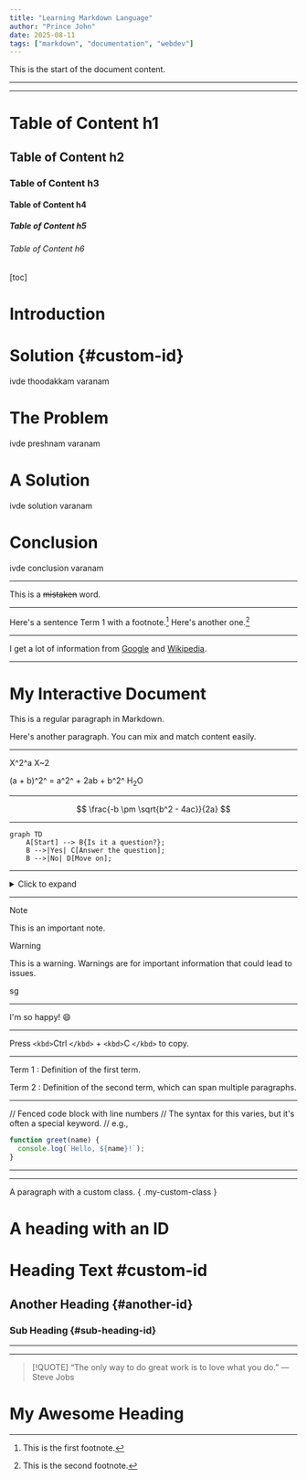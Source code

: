 ```yaml
---
title: "Learning Markdown Language"
author: "Prince John"
date: 2025-08-11
tags: ["markdown", "documentation", "webdev"]
---
```

This is the start of the document content.

---

---

# Table of Content h1
## Table of Content h2
### Table of Content h3
#### Table of Content h4
##### Table of Content h5
###### Table of Content h6

[toc]
# Introduction
# Solution {#custom-id}

ivde thoodakkam varanam
# The Problem
ivde preshnam varanam
# A Solution
ivde solution varanam
# Conclusion
ivde conclusion varanam

---

This is a ~~mistaken~~ word.

---

Here's a sentence Term 1 with a footnote.[^1]
Here's another one.[^2]

---

I get a lot of information from [Google][1] and [Wikipedia][2].

---

# My Interactive Document

This is a regular paragraph in Markdown.

<MyInteractiveChart data={myData} />

Here's another paragraph. You can mix and match content easily.

---

X^2^a
X~2

(a + b)^2^ = a^2^ + 2ab + b^2^
H<sub>2</sub>O

---

$$
\frac{-b  \pm \sqrt{b^2 - 4ac}}{2a}
$$

---

```mermaid
graph TD
    A[Start] --> B{Is it a question?};
    B -->|Yes| C[Answer the question];
    B -->|No| D[Move on];
```

---

<details>
  <summary>Click to expand</summary>
    This is the hidden content. It can contain any Markdown-formatted text.
</details>

---

> [!NOTE]
> This is an important note.

> [!WARNING]
> This is a warning. Warnings are for important information that could lead to issues.

sg

---

I'm so happy! 😄

---

Press `<kbd>`Ctrl `</kbd>` + `<kbd>`C `</kbd>` to copy.

---

Term 1
: Definition of the first term.

Term 2
: Definition of the second term, which can span multiple paragraphs.

---

// Fenced code block with line numbers
// The syntax for this varies, but it's often a special keyword.
// e.g.,

```js
function greet(name) {
  console.log(`Hello, ${name}!`);
}
```

---

---

A paragraph with a custom class. { .my-custom-class }

# A heading with an ID

# Heading Text #custom-id
## Another Heading {#another-id}
### Sub Heading {#sub-heading-id}

---

---

> [!QUOTE]
> “The only way to do great work is to love what you do.”
> — Steve Jobs

[1]: https://www.google.com
[2]: https://www.wikipedia.org
[^1]: This is the first footnote.
    
[^2]: This is the second footnote.
<h1 id="custom_id">My Awesome Heading</h1>
